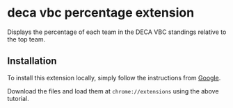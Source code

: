 # deca vbc percentage extension

Displays the percentage of each team in the DECA VBC standings relative to the top team.

## Installation

To install this extension locally, simply follow the instructions from [Google](https://developer.chrome.com/docs/extensions/get-started/tutorial/hello-world#load-unpacked).

Download the files and load them at ```chrome://extensions``` using the above tutorial.
